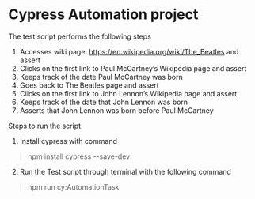 # Cypress Automation project 

The test script performs the following steps
1.	Accesses wiki page: https://en.wikipedia.org/wiki/The_Beatles and assert
2.	Clicks on the first link to Paul McCartney’s Wikipedia page and assert
3.	Keeps track of the date Paul McCartney was born
4. 	Goes back to The Beatles page and assert
5.	Clicks on the first link to John Lennon’s Wikipedia page and assert
6.	Keeps track of the date that John Lennon was born
7.	Asserts that John Lennon was born before Paul McCartney

Steps to run the script

1. Install cypress with command
  
  > npm install cypress --save-dev
  
2. Run the Test script through terminal with the following command

  > npm run cy:AutomationTask
